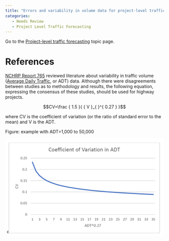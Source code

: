 ```yaml
---
title: "Errors and variability in volume data for project-level traffic forecasts"
categories:
   - Needs Review
   - Project Level Traffic Forecasting
---
```


Go to the [Project-level traffic forecasting](Project-level_traffic_forecasting) topic page.

References
==========

[NCHRP Report 765](NCHRP_Report_765) reviewed literature about variability in traffic volume ([Average Daily Traffic](Average_Daily_Traffic), or ADT) data. Although there were disagreements between studies as to methodology and results, the following equation, expressing the consensus of these studies, should be used for highway projects.

$$CV=\frac { 1.5 }{ { V }_{ }^{ 0.27 } }$$

where CV is the coefficient of variation (or the ratio of standard error to the mean) and V is the ADT.

Figure: example with ADT=1,000 to 50,000

![|left|](CoefficientOfVariation.PNG "|left|")

